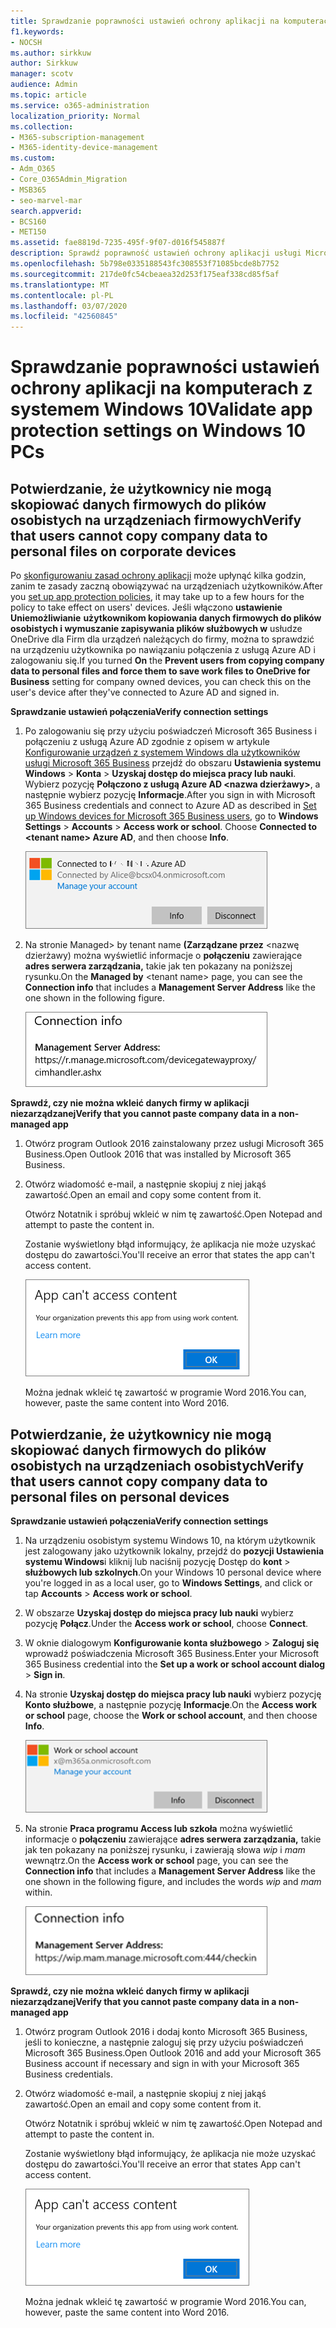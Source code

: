 ```yaml
---
title: Sprawdzanie poprawności ustawień ochrony aplikacji na komputerach z systemem Windows 10
f1.keywords:
- NOCSH
ms.author: sirkkuw
author: Sirkkuw
manager: scotv
audience: Admin
ms.topic: article
ms.service: o365-administration
localization_priority: Normal
ms.collection:
- M365-subscription-management
- M365-identity-device-management
ms.custom:
- Adm_O365
- Core_O365Admin_Migration
- MSB365
- seo-marvel-mar
search.appverid:
- BCS160
- MET150
ms.assetid: fae8819d-7235-495f-9f07-d016f545887f
description: Sprawdź poprawność ustawień ochrony aplikacji usługi Microsoft 365 Business na urządzeniach z systemem Windows 10 i sprawdź, czy użytkownicy nie mogą kopiować danych firmy do plików osobistych lub niezarządzanych aplikacji.
ms.openlocfilehash: 5b798e0335188543fc308553f71085bcde8b7752
ms.sourcegitcommit: 217de0fc54cbeaea32d253f175eaf338cd85f5af
ms.translationtype: MT
ms.contentlocale: pl-PL
ms.lasthandoff: 03/07/2020
ms.locfileid: "42560845"
---
```

# <a name="validate-app-protection-settings-on-windows-10-pcs"></a><span data-ttu-id="ad86e-103">Sprawdzanie poprawności ustawień ochrony aplikacji na komputerach z systemem Windows 10</span><span class="sxs-lookup"><span data-stu-id="ad86e-103">Validate app protection settings on Windows 10 PCs</span></span>

## <a name="verify-that-users-cannot-copy-company-data-to-personal-files-on-corporate-devices"></a><span data-ttu-id="ad86e-104">Potwierdzanie, że użytkownicy nie mogą skopiować danych firmowych do plików osobistych na urządzeniach firmowych</span><span class="sxs-lookup"><span data-stu-id="ad86e-104">Verify that users cannot copy company data to personal files on corporate devices</span></span>

<span data-ttu-id="ad86e-105">Po [skonfigurowaniu zasad ochrony aplikacji](protection-settings-for-windows-10-devices.md) może upłynąć kilka godzin, zanim te zasady zaczną obowiązywać na urządzeniach użytkowników.</span><span class="sxs-lookup"><span data-stu-id="ad86e-105">After you [set up app protection policies](protection-settings-for-windows-10-devices.md), it may take up to a few hours for the policy to take effect on users' devices.</span></span> <span data-ttu-id="ad86e-106">Jeśli włączono **ustawienie Uniemożliwianie** **użytkownikom kopiowania danych firmowych do plików osobistych i wymuszanie zapisywania plików służbowych w** usłudze OneDrive dla Firm dla urządzeń należących do firmy, można to sprawdzić na urządzeniu użytkownika po nawiązaniu połączenia z usługą Azure AD i zalogowaniu się.</span><span class="sxs-lookup"><span data-stu-id="ad86e-106">If you turned **On** the **Prevent users from copying company data to personal files and force them to save work files to OneDrive for Business** setting for company owned devices, you can check this on the user's device after they've connected to Azure AD and signed in.</span></span> 
  
 <span data-ttu-id="ad86e-107">**Sprawdzanie ustawień połączenia**</span><span class="sxs-lookup"><span data-stu-id="ad86e-107">**Verify connection settings**</span></span>
  
1. <span data-ttu-id="ad86e-p102">Po zalogowaniu się przy użyciu poświadczeń Microsoft 365 Business i połączeniu z usługą Azure AD zgodnie z opisem w artykule [Konfigurowanie urządzeń z systemem Windows dla użytkowników usługi Microsoft 365 Business](set-up-windows-devices.md) przejdź do obszaru **Ustawienia systemu Windows** \> **Konta** \> **Uzyskaj dostęp do miejsca pracy lub nauki**. Wybierz pozycję **Połączono z usługą Azure AD \<nazwa dzierżawy\>**, a następnie wybierz pozycję **Informacje**.</span><span class="sxs-lookup"><span data-stu-id="ad86e-p102">After you sign in with Microsoft 365 Business credentials and connect to Azure AD as described in [Set up Windows devices for Microsoft 365 Business users](set-up-windows-devices.md), go to **Windows Settings** \> **Accounts** \> **Access work or school**. Choose **Connected to \<tenant name\> Azure AD**, and then choose **Info**.</span></span>
    
    ![Click or tap Info on the Connected to Azure AD dialog.](../media/a36ede2b-d1a0-4d4e-8ea7-af39b4b63890.png)
  
2. <span data-ttu-id="ad86e-111">Na stronie Managed\> by tenant name **(Zarządzane przez** \<nazwę dzierżawy) można wyświetlić informacje o **połączeniu** zawierające **adres serwera zarządzania,** takie jak ten pokazany na poniższej rysunku.</span><span class="sxs-lookup"><span data-stu-id="ad86e-111">On the **Managed by** \<tenant name\> page, you can see the **Connection info** that includes a **Management Server Address** like the one shown in the following figure.</span></span> 
    
    ![Managed by page shows connection info of the device manager URL.](../media/47515a8e-2d0c-4bea-99f0-6b2545b88a11.png)
  
 <span data-ttu-id="ad86e-113">**Sprawdź, czy nie można wkleić danych firmy w aplikacji niezarządzanej**</span><span class="sxs-lookup"><span data-stu-id="ad86e-113">**Verify that you cannot paste company data in a non-managed app**</span></span>
  
1. <span data-ttu-id="ad86e-114">Otwórz program Outlook 2016 zainstalowany przez usługi Microsoft 365 Business.</span><span class="sxs-lookup"><span data-stu-id="ad86e-114">Open Outlook 2016 that was installed by Microsoft 365 Business.</span></span>
    
2. <span data-ttu-id="ad86e-115">Otwórz wiadomość e-mail, a następnie skopiuj z niej jakąś zawartość.</span><span class="sxs-lookup"><span data-stu-id="ad86e-115">Open an email and copy some content from it.</span></span>
    
    <span data-ttu-id="ad86e-116">Otwórz Notatnik i spróbuj wkleić w nim tę zawartość.</span><span class="sxs-lookup"><span data-stu-id="ad86e-116">Open Notepad and attempt to paste the content in.</span></span>
    
    <span data-ttu-id="ad86e-117">Zostanie wyświetlony błąd informujący, że aplikacja nie może uzyskać dostępu do zawartości.</span><span class="sxs-lookup"><span data-stu-id="ad86e-117">You'll receive an error that states the app can't access content.</span></span>
    
    ![A dialog that states app can't access content when you paste into an unmanaged app.](../media/5e82b154-cf2f-43c8-ae80-b45d8ad80e56.png)
  
    <span data-ttu-id="ad86e-119">Można jednak wkleić tę zawartość w programie Word 2016.</span><span class="sxs-lookup"><span data-stu-id="ad86e-119">You can, however, paste the same content into Word 2016.</span></span>
    
## <a name="verify-that-users-cannot-copy-company-data-to-personal-files-on-personal-devices"></a><span data-ttu-id="ad86e-120">Potwierdzanie, że użytkownicy nie mogą skopiować danych firmowych do plików osobistych na urządzeniach osobistych</span><span class="sxs-lookup"><span data-stu-id="ad86e-120">Verify that users cannot copy company data to personal files on personal devices</span></span>

 <span data-ttu-id="ad86e-121">**Sprawdzanie ustawień połączenia**</span><span class="sxs-lookup"><span data-stu-id="ad86e-121">**Verify connection settings**</span></span>
  
1. <span data-ttu-id="ad86e-122">Na urządzeniu osobistym systemu Windows 10, na którym użytkownik jest zalogowany jako użytkownik lokalny, przejdź do **pozycji Ustawienia systemu Windows**i kliknij lub naciśnij pozycję Dostęp do **kont** \> **służbowych lub szkolnych**.</span><span class="sxs-lookup"><span data-stu-id="ad86e-122">On your Windows 10 personal device where you're logged in as a local user, go to **Windows Settings**, and click or tap **Accounts** \> **Access work or school**.</span></span>
    
2. <span data-ttu-id="ad86e-123">W obszarze **Uzyskaj dostęp do miejsca pracy lub nauki** wybierz pozycję **Połącz**.</span><span class="sxs-lookup"><span data-stu-id="ad86e-123">Under the **Access work or school**, choose **Connect**.</span></span>
    
3. <span data-ttu-id="ad86e-124">W oknie dialogowym **Konfigurowanie konta służbowego** \> **Zaloguj się** wprowadź poświadczenia Microsoft 365 Business.</span><span class="sxs-lookup"><span data-stu-id="ad86e-124">Enter your Microsoft 365 Business credential into the **Set up a work or school account dialog** \> **Sign in**.</span></span>
    
4. <span data-ttu-id="ad86e-125">Na stronie **Uzyskaj dostęp do miejsca pracy lub nauki** wybierz pozycję **Konto służbowe**, a następnie pozycję **Informacje**.</span><span class="sxs-lookup"><span data-stu-id="ad86e-125">On the **Access work or school** page, choose the **Work or school account**, and then choose **Info**.</span></span>
    
    ![Kliknij lub naciśnij pozycję Informacje w oknie dialogowym Konto służbowe.](../media/63bd8b32-cb32-4afa-8ce0-6070ac403abc.png)
  
5. <span data-ttu-id="ad86e-127">Na stronie **Praca programu Access lub szkoła** można wyświetlić informacje o **połączeniu** zawierające **adres serwera zarządzania,** takie jak ten pokazany na poniższej rysunku, i zawierają słowa *wip* i *mam* wewnątrz.</span><span class="sxs-lookup"><span data-stu-id="ad86e-127">On the **Access work or school** page, you can see the **Connection info** that includes a **Management Server Address** like the one shown in the following figure, and includes the words  *wip*  and  *mam*  within.</span></span> 
    
    ![Managed by page shows connection info URL that includes the words mam and wpi.](../media/abd4eaf4-44fa-4538-a3e8-1e0d331dfe1e.png)
  
 <span data-ttu-id="ad86e-129">**Sprawdź, czy nie można wkleić danych firmy w aplikacji niezarządzanej**</span><span class="sxs-lookup"><span data-stu-id="ad86e-129">**Verify that you cannot paste company data in a non-managed app**</span></span>
  
1. <span data-ttu-id="ad86e-130">Otwórz program Outlook 2016 i dodaj konto Microsoft 365 Business, jeśli to konieczne, a następnie zaloguj się przy użyciu poświadczeń Microsoft 365 Business.</span><span class="sxs-lookup"><span data-stu-id="ad86e-130">Open Outlook 2016 and add your Microsoft 365 Business account if necessary and sign in with your Microsoft 365 Business credentials.</span></span>
    
2. <span data-ttu-id="ad86e-131">Otwórz wiadomość e-mail, a następnie skopiuj z niej jakąś zawartość.</span><span class="sxs-lookup"><span data-stu-id="ad86e-131">Open an email and copy some content from it.</span></span>
    
    <span data-ttu-id="ad86e-132">Otwórz Notatnik i spróbuj wkleić w nim tę zawartość.</span><span class="sxs-lookup"><span data-stu-id="ad86e-132">Open Notepad and attempt to paste the content in.</span></span>
    
    <span data-ttu-id="ad86e-133">Zostanie wyświetlony błąd informujący, że aplikacja nie może uzyskać dostępu do zawartości.</span><span class="sxs-lookup"><span data-stu-id="ad86e-133">You'll receive an error that states App can't access content.</span></span>
    
    ![A dialog that states app can't access content when you paste into an unmanaged app.](../media/5e82b154-cf2f-43c8-ae80-b45d8ad80e56.png)
  
    <span data-ttu-id="ad86e-135">Można jednak wkleić tę zawartość w programie Word 2016.</span><span class="sxs-lookup"><span data-stu-id="ad86e-135">You can, however, paste the same content into Word 2016.</span></span>
    

